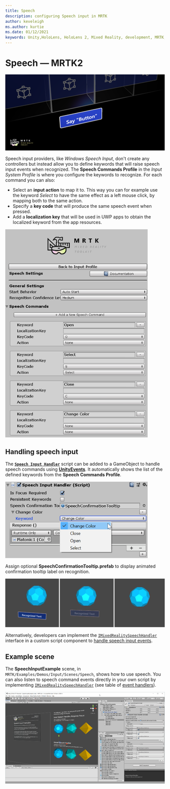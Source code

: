 ```yaml
---
title: Speech
description: configuring Speech input in MRTK
author: keveleigh
ms.author: kurtie
ms.date: 01/12/2021
keywords: Unity,HoloLens, HoloLens 2, Mixed Reality, development, MRTK, Speech,
---
```


# Speech &#8212; MRTK2

![Near Menu](../images/input/MRTK_Input_Speech.png)

Speech input providers, like *Windows Speech Input*, don't create any controllers but instead allow you to define keywords that will raise speech input events when recognized. The **Speech Commands Profile** in the *Input System Profile* is where you configure the keywords to recognize. For each command you can also:

- Select an **input action** to map it to. This way you can for example use the keyword *Select* to have the same effect as a left mouse click, by mapping both to the same action.
- Specify a **key code** that will produce the same speech event when pressed.
- Add a **localization key** that will be used in UWP apps to obtain the localized keyword from the app resources.

<img src="../images/input/SpeechCommandsProfile.png" width="450px" alt="Speech Commands profile">

## Handling speech input

The [**`Speech Input Handler`**](xref:Microsoft.MixedReality.Toolkit.Input.SpeechInputHandler?view=mixed-reality-toolkit-unity-2020-dotnet-2.8.0&preserve-view=true) script can be added to a GameObject to handle speech commands using [**UnityEvents**](https://docs.unity3d.com/Manual/UnityEvents.html). It automatically shows the list of the defined keywords from the **Speech Commands Profile**.

<img src="../images/input/SpeechCommands_SpeechInputHandler1.png" width="450px" alt="Speech Input handler">

Assign optional **SpeechConfirmationTooltip.prefab** to display animated confirmation tooltip label on recognition.

<img src="../images/input/SpeechCommands_SpeechInputHandler2.png" alt="Sppech input handler 2">

Alternatively, developers can implement the [`IMixedRealitySpeechHandler`](xref:Microsoft.MixedReality.Toolkit.Input.IMixedRealitySpeechHandler?view=mixed-reality-toolkit-unity-2020-dotnet-2.8.0&preserve-view=true) interface in a custom script component to [handle speech input events](input-events.md#input-event-interface-example).

## Example scene

The **SpeechInputExample** scene, in `MRTK/Examples/Demos/Input/Scenes/Speech`, shows how to use speech. You can also listen to speech command events directly in your own script by implementing [`IMixedRealitySpeechHandler`](xref:Microsoft.MixedReality.Toolkit.Input.IMixedRealitySpeechHandler?view=mixed-reality-toolkit-unity-2020-dotnet-2.8.0&preserve-view=true) (see table of [event handlers](input-events.md)).

<img src="../images/input/SpeechExampleScene.png" width="750px" alt="Speech Example scene">
